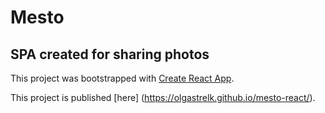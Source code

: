 # Mesto
## SPA created for sharing photos

This project was bootstrapped with [Create React App](https://github.com/facebook/create-react-app).

This project is published [here] (https://olgastrelk.github.io/mesto-react/).
